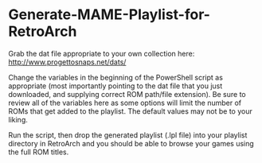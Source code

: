 # Generate-MAME-Playlist-for-RetroArch

Grab the dat file appropriate to your own collection here:
http://www.progettosnaps.net/dats/

Change the variables in the beginning of the PowerShell script as appropriate (most importantly pointing to the dat file that you just downloaded, and supplying correct ROM path/file extension).  Be sure to review all of the variables here as some options will limit the number of ROMs that get added to the playlist.  The default values may not be to your liking.

Run the script, then drop the generated playlist (.lpl file) into your playlist directory in RetroArch and you should be able to browse your games using the full ROM titles.
